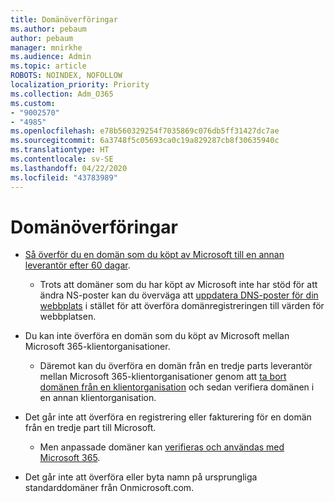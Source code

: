 ```yaml
---
title: Domänöverföringar
ms.author: pebaum
author: pebaum
manager: mnirkhe
ms.audience: Admin
ms.topic: article
ROBOTS: NOINDEX, NOFOLLOW
localization_priority: Priority
ms.collection: Adm_O365
ms.custom:
- "9002570"
- "4985"
ms.openlocfilehash: e78b560329254f7035869c076db5ff31427dc7ae
ms.sourcegitcommit: 6a3748f5c05693ca0c19a829287cb8f30635940c
ms.translationtype: HT
ms.contentlocale: sv-SE
ms.lasthandoff: 04/22/2020
ms.locfileid: "43783989"
---
```

# <a name="domain-transfers"></a>Domänöverföringar

- [Så överför du en domän som du köpt av Microsoft till en annan leverantör efter 60 dagar](https://docs.microsoft.com/microsoft-365/admin/setup/domains-faq?view=o365-worldwide#can-i-transfer-a-domain-i-purchased-from-microsoft-to-another-provider).

    - Trots att domäner som du har köpt av Microsoft inte har stöd för att ändra NS-poster kan du överväga att [uppdatera DNS-poster för din webbplats](https://docs.microsoft.com/microsoft-365/admin/dns/update-dns-records-to-retain-current-hosting-provider?view=o365-worldwide) i stället för att överföra domänregistreringen till värden för webbplatsen.

- Du kan inte överföra en domän som du köpt av Microsoft mellan Microsoft 365-klientorganisationer. 

    - Däremot kan du överföra en domän från en tredje parts leverantör mellan Microsoft 365-klientorganisationer genom att [ta bort domänen från en klientorganisation](https://docs.microsoft.com/microsoft-365/admin/get-help-with-domains/remove-a-domain?view=o365-worldwide) och sedan verifiera domänen i en annan klientorganisation.

- Det går inte att överföra en registrering eller fakturering för en domän från en tredje part till Microsoft.

    - Men anpassade domäner kan [verifieras och användas med Microsoft 365](https://docs.microsoft.com/microsoft-365/admin/setup/add-domain?view=o365-worldwide).

- Det går inte att överföra eller byta namn på ursprungliga standarddomäner från Onmicrosoft.com.
